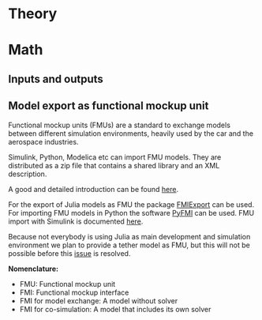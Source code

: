 # Theory

# Math

## Inputs and outputs

## Model export as functional mockup unit
Functional mockup units (FMUs) are a standard to exchange models between different
simulation environments, heavily used by the car and the aerospace industries.

Simulink, Python, Modelica etc can import FMU models. They are distributed as a
zip file that contains a shared library and an XML description.

A good and detailed introduction can be found [here](https://www.iea-annex60.org/finalReport/activity_1_2.html).

For the export of Julia models as FMU the package [FMIExport](https://github.com/ThummeTo/FMIExport.jl) can be used. For importing FMU models in Python the software [PyFMI](https://jmodelica.org/pyfmi/index.html#) can be used. FMU import with Simulink is documented [here](https://nl.mathworks.com/help/simulink/ug/work-with-fmi-in-simulink.html).

Because not everybody is using Julia as main development and simulation environment we plan
to provide a tether model as FMU, but this will not be possible before this [issue](https://github.com/ThummeTo/FMIExport.jl/issues/10) is resolved.

**Nomenclature:**
- FMU: Functional mockup unit
- FMI: Functional mockup interface
- FMI for model exchange: A model without solver
- FMI for co-simulation: A model that includes its own solver